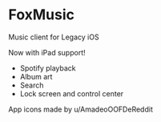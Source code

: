 # FoxMusic
Music client for Legacy iOS

Now with iPad support!

- Spotify playback
- Album art
- Search
- Lock screen and control center

App icons made by u/AmadeoOOFDeReddit